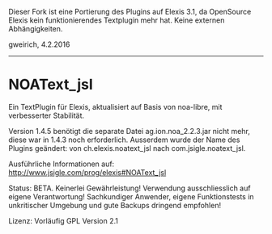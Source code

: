 Dieser Fork ist eine Portierung des Plugins auf Elexis 3.1, da OpenSource Elexis kein funktionierendes Textplugin mehr hat.
Keine externen Abhängigkeiten.

gweirich, 4.2.2016
___________________

NOAText_jsl
===========


Ein TextPlugin für Elexis, aktualisiert auf Basis von noa-libre, mit verbesserter Stabilität.

Version 1.4.5 benötigt die separate Datei ag.ion.noa_2.2.3.jar nicht mehr,
diese war in 1.4.3 noch erforderlich. Ausserdem wurde der Name des Plugins geändert:
von ch.elexis.noatext_jsl nach com.jsigle.noatext_jsl.

Ausführliche Informationen auf: http://www.jsigle.com/prog/elexis#NOAText_jsl

Status: BETA.
        Keinerlei Gewährleistung!
        Verwendung ausschliesslich auf eigene Verantwortung!
        Sachkundiger Anwender, eigene Funktionstests in
        unkritischer Umgebung und gute Backups dringend empfohlen!

Lizenz: Vorläufig GPL Version 2.1
